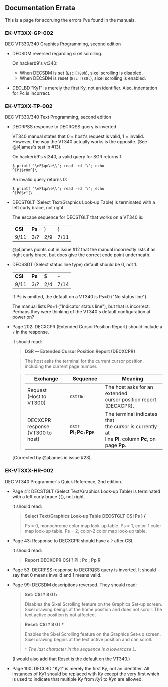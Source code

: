## Documentation Errata

This is a page for accruing the errors I've found in the manuals.

### EK-VT3XX-GP-002

DEC VT330/340 Graphics Programming, second edition

* DECSDM reversed regarding sixel scrolling.

  On hackerb9's vt340:
  - When DECSDM is set (`Esc` `[?80h`), sixel scrolling is disabled. 
  - When DECSDM is reset (`Esc` `[?80l`), sixel scrolling is enabled.

* DECLBD "Ky1" is merely the first Ky, not an identifier. Also,
  indentation for Pc is incorrect.


### EK-VT3XX-TP-002

DEC VT330/340 Text Programming, second edition

* DECRPSS response to DECRQSS query is inverted

  VT340 manual states that 0 = host's request is valid, 1 = invalid.
  However, the way the VT340 actually works is the opposite. (See
  @j4james's test in #13).

  On hackerb9's vt340, a valid query for SGR returns 1:
  ```
  $ printf '\eP$qm\e\\'; read -rd '\'; echo
  ^[P1$r0m^[\
  ```

  An invalid query returns 0:
  ```
  $ printf '\eP$qx\e\\'; read -rd '\'; echo
  ^[P0$r^[\
  ```

* DECSTGLT (Select Text/Graphics Look-up Table) is terminated with a
  left curly brace, not right.

  The escape sequence for DECSTGLT that works on a VT340 is:

  |       |      |   |    |
  |:------|:-----|:--|:---|
  |**CSI**|**Ps**| ) | {  |
  |  9/11 |  3/? |2/9|7/11|

  @j4james points out in issue #12 that the manual incorrectly lists
  it as right curly brace, but does give the correct code point
  underneath. 

* DECSSDT (Select status line type) default should be 0, not 1.

  |       |      |   |    |
  |:------|:-----|:--|:---|
  |**CSI**|**Ps**| $ | ~  |
  |  9/11 |  3/? |2/4|7/14|

  If Ps is omitted, the default on a VT340 is Ps=0 ("No status line").

  The manual lists Ps=1 ("Indicator status line"), but that is
  incorrect. Perhaps they were thinking of the VT340's default
  configuration at power on?

* Page 202: DECXCPR (Extended Cursor Position Report) should include a
  `?` in the response.
  
  It should read:

  > **DSR &mdash; Extended Cursor Position Report (DECXCPR)**
  
  > The host asks the terminal for the current cursor position,
  including the current page number.
  
  > Exchange | Sequence | Meaning
  > -|-|-
  > Request<br/>(Host to VT300) | <kbd>CSI</kbd><kbd>?</kbd><kbd>6</kbd><kbd>n</kbd> | The host asks for an extended<br/>cursor position report<br/>(DECXCPR).
  > DECXCPR response<br/>(VT300 to host) | <span><kbd>CSI</kbd><kbd>?</kbd>**Pl**<kbd>;</kbd>**Pc**<kbd>;</kbd>**Pp**<kbd>R</kbd></span> | The terminal indicates that<br/>the cursor is currently at<br/>line **Pl**, column **Pc**, on page **Pp**.

  [Corrected by @j4james in issue #23).


### EK-VT3XX-HR-002

DEC VT340 Programmer's Quick Reference, 2nd edition.

* Page 41: DECSTGLT (Select Text/Graphics Look-up Table) is terminated
  with a left curly brace (`{`), not right.
  
  It should read:
  
  > **Select Text/Graphics Look-up Table**
  > **DECSTGLT**
  > **CSI Ps ) {**
  >
  > Ps = 0, monochrome color map look-up table.
  > Ps = 1, color-1 color map look-up table.
  > Ps = 2, color-2 color map look-up table.

* Page 43: Response to DECXCPR should have a `?` after CSI. 

  It should read:
  
  > **Report**
  > **DECXCPR**
  > **CSI ? Pl ; Pc ; Pp R**

* Page 53: DECRPSS response to DECRQSS query is inverted. It should
  say that 0 means invalid and 1 means valid.
  
* Page 99: DECSDM descriptions reversed. They should read:

	> **Set: CSI ? 8 0 h**
	> 
	> Disables the Sixel Scrolling feature on the Graphics Set-up
	> screen. Sixel drawing beings at the home position and does not
	> scroll. The text active position is not affected.

    > **Reset: CSI ? 8 0 l** †
	> 
	> Enables the Sixel Scrolling feature on the Graphics Set-up
	> screen. Sixel drawing begins at the text active position and can
	> scroll.
	>
	> † _The last character in the sequence is a lowercase L._

  (I would also add that Reset is the default on the VT340.)

* Page 100: DECLBD "Ky1" is merely the first Ky, not an identifier.
  All instances of Ky1 should be replaced with Ky except the very
  first which is used to indicate that multiple Ky from _Ky1_ to _Kyn_
  are allowed.



